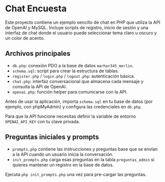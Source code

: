 # Chat Encuesta

Este proyecto contiene un ejemplo sencillo de chat en PHP que utiliza la API de OpenAI y MySQL. Incluye scripts de registro, inicio de sesión y una interfaz de chat donde el usuario puede seleccionar tema claro u oscuro y un color de acento.

## Archivos principales
- `db.php`: conexión PDO a la base de datos `marhar345_merlin`.
- `schema.sql`: script para crear la estructura de tablas.
- `register.php` / `login.php` / `logout.php`: autenticación básica.
- `chat.php`: interfaz conversacional que almacena cada mensaje y consulta la API de OpenAI.
- `openai.php`: función helper para comunicarse con la API.

Antes de usar la aplicación, importa `schema.sql` en tu base de datos (por ejemplo, con phpMyAdmin) y configura las credenciales en `db.php`.

Para que la API funcione necesitas definir la variable de entorno `OPENAI_API_KEY` con tu clave privada.

## Preguntas iniciales y prompts
- `prompts.php` contiene las instrucciones y preguntas base que se envían a la API cuando un usuario inicia la conversación.
- `init_prompts.php` carga esas preguntas en la tabla `preguntas_admin` si quieres mantener un registro en la base de datos.

Ejecuta `php init_prompts.php` una vez para pre-cargar las preguntas.
